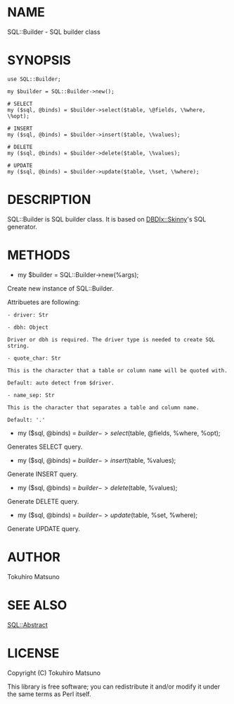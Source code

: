 # NAME

SQL::Builder - SQL builder class

# SYNOPSIS

    use SQL::Builder;

    my $builder = SQL::Builder->new();

    # SELECT
    my ($sql, @binds) = $builder->select($table, \@fields, \%where, \%opt);

    # INSERT
    my ($sql, @binds) = $builder->insert($table, \%values);

    # DELETE
    my ($sql, @binds) = $builder->delete($table, \%values);

    # UPDATE
    my ($sql, @binds) = $builder->update($table, \%set, \%where);

# DESCRIPTION

SQL::Builder is SQL builder class. It is based on [DBDIx::Skinny](http://search.cpan.org/perldoc?DBDIx::Skinny)'s SQL generator.

# METHODS

- my $builder = SQL::Builder->new(%args);

Create new instance of SQL::Builder.

Attribuetes are following:

    - driver: Str

    - dbh: Object

    Driver or dbh is required. The driver type is needed to create SQL string.

    - quote_char: Str

    This is the character that a table or column name will be quoted with. 

    Default: auto detect from $driver.

    - name_sep: Str

    This is the character that separates a table and column name.

    Default: '.'

- my ($sql, @binds) = $builder->select($table, \@fields, \%where, \%opt);

Generates SELECT query.

- my ($sql, @binds) = $builder->insert($table, \%values);

Generate INSERT query.

- my ($sql, @binds) = $builder->delete($table, \%values);

Generate DELETE query.

- my ($sql, @binds) = $builder->update($table, \%set, \%where);

Generate UPDATE query.

# AUTHOR

Tokuhiro Matsuno <tokuhirom AAJKLFJEF GMAIL COM>

# SEE ALSO

[SQL::Abstract](http://search.cpan.org/perldoc?SQL::Abstract)

# LICENSE

Copyright (C) Tokuhiro Matsuno

This library is free software; you can redistribute it and/or modify
it under the same terms as Perl itself.